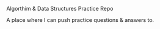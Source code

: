 Algorthim & Data Structures Practice Repo

A place where I can push practice questions & answers to.
